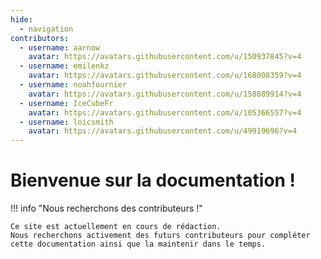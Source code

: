```yaml
---
hide:
  - navigation
contributors:
  - username: aarnow
    avatar: https://avatars.githubusercontent.com/u/150937845?v=4
  - username: emilenkz
    avatar: https://avatars.githubusercontent.com/u/168008359?v=4
  - username: noahfournier
    avatar: https://avatars.githubusercontent.com/u/158089914?v=4
  - username: IceCubeFr
    avatar: https://avatars.githubusercontent.com/u/105366557?v=4
  - username: loicsmith
    avatar: https://avatars.githubusercontent.com/u/49919696?v=4
---
```



# Bienvenue sur la documentation !

!!! info "Nous recherchons des contributeurs !"

    Ce site est actuellement en cours de rédaction.  
    Nous recherchons activement des futurs contributeurs pour compléter cette documentation ainsi que la maintenir dans le temps.